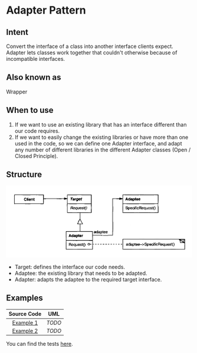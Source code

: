 # Adapter Pattern

## Intent

Convert the interface of a class into another interface clients expect. Adapter lets classes work together that couldn't otherwise because of incompatible interfaces.

## Also known as

Wrapper

## When to use

1. If we want to use an existing library that has an interface different than our code requires.
2. If we want to easily change the existing libraries or have more than one used in the code, so we can define one Adapter interface, and adapt any number of different libraries in the different Adapter classes (Open / Closed Principle).

## Structure

<p align="center">
  <img src="figures/figure_1.png">
</p>

- Target: defines the interface our code needs.
- Adaptee: the existing library that needs to be adapted.
- Adapter: adapts the adaptee to the required target interface.

## Examples

|        Source Code        |  UML   |
| :-----------------------: | :----: |
| [Example 1](example_1.ts) | _TODO_ |
| [Example 2](example_2.ts) | _TODO_ |

You can find the tests [here](index.test.ts).
